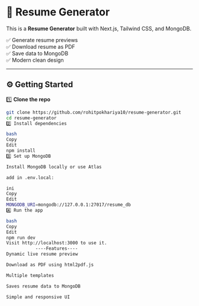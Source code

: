 # 🚀 Resume Generator

This is a **Resume Generator** built with Next.js, Tailwind CSS, and MongoDB.

✅ Generate resume previews  
✅ Download resume as PDF  
✅ Save data to MongoDB  
✅ Modern clean design  

---

## ⚙️ Getting Started

1️⃣ **Clone the repo**  

```bash
git clone https://github.com/rohitpokhariya10/resume-generator.git
cd resume-generator
2️⃣ Install dependencies

bash
Copy
Edit
npm install
3️⃣ Set up MongoDB

Install MongoDB locally or use Atlas

add in .env.local:

ini
Copy
Edit
MONGODB_URI=mongodb://127.0.0.1:27017/resume_db
4️⃣ Run the app

bash
Copy
Edit
npm run dev
Visit http://localhost:3000 to use it.
           ----Features----
Dynamic live resume preview

Download as PDF using html2pdf.js

Multiple templates

Saves resume data to MongoDB

Simple and responsive UI
